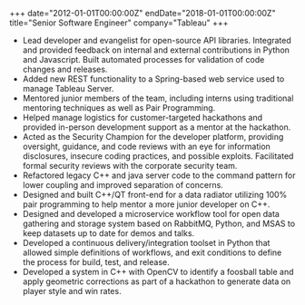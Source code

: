 +++
date="2012-01-01T00:00:00Z"
endDate="2018-01-01T00:00:00Z"
title="Senior Software Engineer"
company="Tableau"
+++
* Lead developer and evangelist for open-source API libraries. Integrated and provided feedback on
internal and external contributions in Python and Javascript. Built automated processes for validation
of code changes and releases.
* Added new REST functionality to a Spring-based web service used to manage Tableau Server.
* Mentored junior members of the team, including interns using traditional mentoring techniques
as well as Pair Programming.
* Helped manage logistics for customer-targeted hackathons and provided in-person development support as a mentor at
the hackathon.
* Acted as the Security Champion for the developer platform, providing oversight, guidance, and code
reviews with an eye for information disclosures, insecure coding practices, and possible
exploits. Facilitated formal security reviews with the corporate security team.
* Refactored legacy C++ and java server code to the command pattern for lower coupling and
improved separation of concerns.
* Designed and built C++/QT front-end for a data radiator utilizing 100% pair programming to help
mentor a more junior developer on C++.
* Designed and developed a microservice workflow tool for open data gathering and storage system
based on RabbitMQ, Python, and MSAS to keep datasets up to date for demos and talks.
* Developed a continuous delivery/integration toolset in Python that allowed simple definitions of
workflows, and exit conditions to define the process for build, test, and release.
* Developed a system in C++ with OpenCV to identify a foosball table and apply geometric corrections
as part of a hackathon to generate data on player style and win rates.
